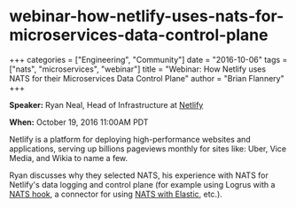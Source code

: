 # webinar-how-netlify-uses-nats-for-microservices-data-control-plane

+++ categories = \["Engineering", "Community"\] date = "2016-10-06" tags = \["nats", "microservices", "webinar"\] title = "Webinar: How Netlify uses NATS for their Microservices Data Control Plane" author = "Brian Flannery" +++

**Speaker:** Ryan Neal, Head of Infrastructure at [Netlify](https://www.netlify.com/)

**When:** October 19, 2016 11:00AM PDT

Netlify is a platform for deploying high-performance websites and applications, serving up billions pageviews monthly for sites like: Uber, Vice Media, and Wikia to name a few.

Ryan discusses why they selected NATS, his experience with NATS for Netlify's data logging and control plane \(for example using Logrus with a [NATS hook](https://github.com/netlify/messaging/blob/master/nats_logrus_hook.go), a connector for using [NATS with Elastic](https://github.com/netlify/elastinats), etc.\).

